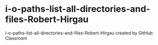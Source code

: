 # i-o-paths-list-all-directories-and-files-Robert-Hirgau
i-o-paths-list-all-directories-and-files-Robert-Hirgau created by GitHub Classroom
